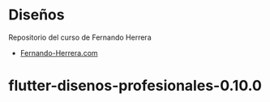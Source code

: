 # Diseños

Repositorio del curso de Fernando Herrera

- [Fernando-Herrera.com](https://fernando-herrera.com)

# flutter-disenos-profesionales-0.10.0
